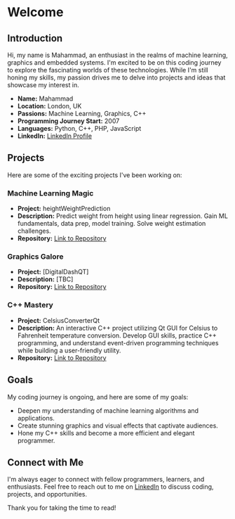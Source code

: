 # Welcome

## Introduction

Hi, my name is Mahammad, an enthusiast in the realms of machine learning, graphics and embedded systems. I'm excited to be on this coding journey to explore the fascinating worlds of these technologies.
While I'm still honing my skills, my passion drives me to delve into projects and ideas that showcase my interest in.

- **Name:** Mahammad
- **Location:** London, UK
- **Passions:** Machine Learning, Graphics, C++
- **Programming Journey Start:** 2007
- **Languages:** Python, C++, PHP, JavaScript
- **LinkedIn:** [LinkedIn Profile](https://www.linkedin.com/in/mahammad44)

## Projects

Here are some of the exciting projects I've been working on:

### Machine Learning Magic

- **Project:** heightWeightPrediction
- **Description:** Predict weight from height using linear regression. Gain ML fundamentals, data prep, model training. Solve weight estimation challenges.
- **Repository:** [Link to Repository](TBC)

### Graphics Galore

- **Project:** [DigitalDashQT]
- **Description:** [TBC]
- **Repository:** [Link to Repository](TBC)

### C++ Mastery

- **Project:** CelsiusConverterQt
- **Description:** An interactive C++ project utilizing Qt GUI for Celsius to Fahrenheit temperature conversion. Develop GUI skills, practice C++ programming, and understand event-driven programming techniques while building a user-friendly utility.
- **Repository:** [Link to Repository](TBC)

## Goals

My coding journey is ongoing, and here are some of my goals:

- Deepen my understanding of machine learning algorithms and applications.
- Create stunning graphics and visual effects that captivate audiences.
- Hone my C++ skills and become a more efficient and elegant programmer.

## Connect with Me

I'm always eager to connect with fellow programmers, learners, and enthusiasts. Feel free to reach out to me on [LinkedIn](https://www.linkedin.com/in/mahammad44) to discuss coding, projects, and opportunities.

Thank you for taking the time to read!
